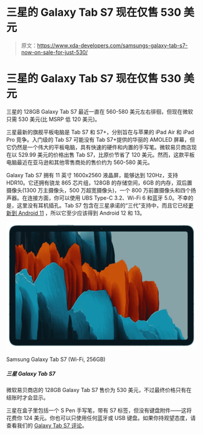 # 三星的 Galaxy Tab S7 现在仅售 530 美元

> 原文：<https://www.xda-developers.com/samsungs-galaxy-tab-s7-now-on-sale-for-just-530/>

# 三星的 Galaxy Tab S7 现在仅售 530 美元

三星的 128GB Galaxy Tab S7 最近一直在 560-580 美元左右徘徊，但现在微软只需 530 美元(比 MSRP 低 120 美元)。

三星最新的旗舰平板电脑是 Tab S7 和 S7+，分别旨在与苹果的 iPad Air 和 iPad Pro 竞争。入门级的 Tab S7 可能没有 Tab S7+提供的华丽的 AMOLED 屏幕，但它仍然是一个伟大的平板电脑，具有快速的硬件和内置的手写笔。微软易贝商店现在以 529.99 美元的价格出售 Tab S7，比原价节省了 120 美元。然而，这款平板电脑最近在亚马逊和其他零售商处的售价约为 560-580 美元。

Galaxy Tab S7 拥有 11 英寸 1600x2560 液晶屏，能够达到 120Hz，支持 HDR10。它还拥有骁龙 865 芯片组，128GB 的存储空间，6GB 的内存，双后置摄像头(1300 万主摄像头，500 万超宽摄像头)，一个 800 万前置摄像头和四个扬声器。在连接方面，你可以使用 UBS Type-C 3.2、Wi-Fi 6 和蓝牙 5.0。不幸的是，这里没有耳机插孔。Tab S7 包含在三星承诺的“三代”支持中，而且它已经[更新到 Android 11](https://www.xda-developers.com/here-are-the-new-productivity-features-added-in-the-samsung-galaxy-tab-s7s-one-ui-3-1-update/) ，所以它至少应该得到 Android 12 和 13。

 <picture>![This is the lowest price we've seen yet for the 256GB Galaxy Tab S7.](img/b8d2bd59471265600be185e7274c147f.png)</picture> 

Samsung Galaxy Tab S7 (Wi-Fi, 256GB)

##### 三星 Galaxy Tab S7

微软易贝商店的 128GB Galaxy Tab S7 售价为 530 美元，不过最终价格只有在结账时才会显示。

三星在盒子里包括一个 S Pen 手写笔，带有 S7 标签，但没有键盘附件——这将花费你 124 美元。你也可以只使用任何蓝牙或 USB 键盘。如果你持观望态度，请查看我们的 [Galaxy Tab S7 评论](https://www.xda-developers.com/samsung-galaxy-tab-s7-review/)。